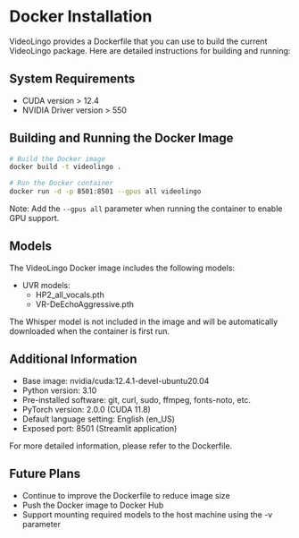 # Docker Installation

VideoLingo provides a Dockerfile that you can use to build the current VideoLingo package. Here are detailed instructions for building and running:

## System Requirements

- CUDA version > 12.4
- NVIDIA Driver version > 550

## Building and Running the Docker Image

```bash
# Build the Docker image
docker build -t videolingo .

# Run the Docker container
docker run -d -p 8501:8501 --gpus all videolingo
```

Note: Add the `--gpus all` parameter when running the container to enable GPU support.

## Models

The VideoLingo Docker image includes the following models:

- UVR models:
  - HP2_all_vocals.pth
  - VR-DeEchoAggressive.pth

The Whisper model is not included in the image and will be automatically downloaded when the container is first run.

## Additional Information

- Base image: nvidia/cuda:12.4.1-devel-ubuntu20.04
- Python version: 3.10
- Pre-installed software: git, curl, sudo, ffmpeg, fonts-noto, etc.
- PyTorch version: 2.0.0 (CUDA 11.8)
- Default language setting: English (en_US)
- Exposed port: 8501 (Streamlit application)

For more detailed information, please refer to the Dockerfile.

## Future Plans

- Continue to improve the Dockerfile to reduce image size
- Push the Docker image to Docker Hub
- Support mounting required models to the host machine using the -v parameter

```

